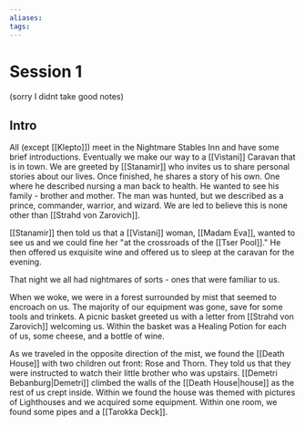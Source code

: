 ```yaml
---
aliases: 
tags: 
---
```


# Session 1

(sorry I didnt take good notes)

## Intro

All (except [[Klepto]]) meet in the Nightmare Stables Inn and have some brief introductions.  Eventually we make our way to a [[Vistani]] Caravan that is in town.  We are greeted by [[Stanamir]] who invites us to share personal stories about our lives. Once finished, he shares a story of his own.  One where he described nursing a man back to health.  He wanted to see his family - brother and mother.  The man was hunted, but we described as a prince, commander, warrior, and wizard.  We are led to believe this is none other than [[Strahd von Zarovich]].

[[Stanamir]] then told us that a [[Vistani]] woman, [[Madam Eva]], wanted to see us and we could fine her "at the crossroads of the [[Tser Pool]]."  He then offered us exquisite wine and offered us to sleep at the caravan for the evening.

That night we all had nightmares of sorts - ones that were familiar to us.

When we woke, we were in a forest surrounded by mist that seemed to encroach on us.  The majority of our equipment was gone, save for some tools and trinkets. A picnic basket greeted us with a letter from [[Strahd von Zarovich]] welcoming us.  Within the basket was a Healing Potion for each of us, some cheese, and a bottle of wine. 

As we traveled in the opposite direction of the mist, we found the [[Death House]] with two children out front: Rose and Thorn. They told us that they were instructed to watch their little brother who was upstairs.  [[Demetri Bebanburg|Demetri]] climbed the walls of the [[Death House|house]] as the rest of us crept inside.  Within we found the house was themed with pictures of Lighthouses and we acquired some equipment.  Within one room, we found some pipes and a [[Tarokka Deck]].